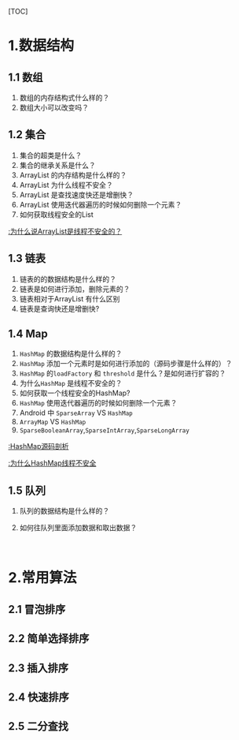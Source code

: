[TOC]



# 1.数据结构

## 1.1 数组

1. 数组的内存结构式什么样的？
2. 数组大小可以改变吗？

## 1.2 集合

1. 集合的超类是什么？
2. 集合的继承关系是什么？
3. ArrayList 的内存结构是什么样的？
4. ArrayList 为什么线程不安全？
5. ArrayList 是查找速度快还是增删快？
6. ArrayList 使用迭代器遍历的时候如何删除一个元素？
7. 如何获取线程安全的List

[:为什么说ArrayList是线程不安全的？](https://blog.csdn.net/u012859681/article/details/78206494)

## 1.3 链表

1. 链表的的数据结构是什么样的？
2. 链表是如何进行添加，删除元素的？
3. 链表相对于ArrayList 有什么区别
4. 链表是查询快还是增删快?

## 1.4 Map

1. `HashMap` 的数据结构是什么样的？
2. `HashMap` 添加一个元素时是如何进行添加的（源码步骤是什么样的）？
3. `HashMap` 的`loadFactory` 和 `threshold` 是什么？是如何进行扩容的？
4. 为什么`HashMap` 是线程不安全的？
5. 如何获取一个线程安全的HashMap?
6. `HashMap` 使用迭代器遍历的时候如何删除一个元素？
7. Android 中 `SparseArray` VS `HashMap` 
8. `ArrayMap` VS `HashMap`
9. `SparseBooleanArray`,`SparseIntArray`,`SparseLongArray`



[:HashMap源码剖析](https://www.cnblogs.com/ITtangtang/p/3948406.html)

[:为什么HashMap线程不安全](https://www.jianshu.com/p/e2f75c8cce01)

## 1.5 队列

1. 队列的数据结构是什么样的？

2. 如何往队列里面添加数据和取出数据？

   ​

# 2.常用算法

## 2.1 冒泡排序

## 2.2 简单选择排序

## 2.3 插入排序

## 2.4 快速排序

## 2.5 二分查找

